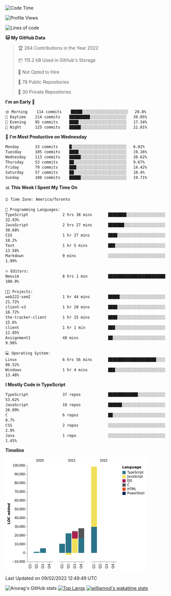 <!--START_SECTION:waka-->
![Code Time](http://img.shields.io/badge/Code%20Time-144%20hrs%2056%20mins-blue)

![Profile Views](http://img.shields.io/badge/Profile%20Views-30-blue)

![Lines of code](https://img.shields.io/badge/From%20Hello%20World%20I%27ve%20Written-189%20Thousand%20lines%20of%20code-blue)

**🐱 My GitHub Data** 

> 🏆 264 Contributions in the Year 2022
 > 
> 📦 115.2 kB Used in GitHub's Storage 
 > 
> 🚫 Not Opted to Hire
 > 
> 📜 78 Public Repositories 
 > 
> 🔑 30 Private Repositories  
 > 
**I'm an Early 🐤** 

```text
🌞 Morning    114 commits    █████░░░░░░░░░░░░░░░░░░░░   20.8% 
🌆 Daytime    214 commits    █████████░░░░░░░░░░░░░░░░   39.05% 
🌃 Evening    95 commits     ████░░░░░░░░░░░░░░░░░░░░░   17.34% 
🌙 Night      125 commits    █████░░░░░░░░░░░░░░░░░░░░   22.81%

```
📅 **I'm Most Productive on Wednesday** 

```text
Monday       33 commits     █░░░░░░░░░░░░░░░░░░░░░░░░   6.02% 
Tuesday      105 commits    ████░░░░░░░░░░░░░░░░░░░░░   19.16% 
Wednesday    113 commits    █████░░░░░░░░░░░░░░░░░░░░   20.62% 
Thursday     53 commits     ██░░░░░░░░░░░░░░░░░░░░░░░   9.67% 
Friday       79 commits     ███░░░░░░░░░░░░░░░░░░░░░░   14.42% 
Saturday     57 commits     ██░░░░░░░░░░░░░░░░░░░░░░░   10.4% 
Sunday       108 commits    █████░░░░░░░░░░░░░░░░░░░░   19.71%

```


📊 **This Week I Spent My Time On** 

```text
⌚︎ Time Zone: America/Toronto

💬 Programming Languages: 
TypeScript               2 hrs 38 mins       ████████░░░░░░░░░░░░░░░░░   32.93% 
JavaScript               2 hrs 27 mins       ███████░░░░░░░░░░░░░░░░░░   30.68% 
CSS                      1 hr 27 mins        ████░░░░░░░░░░░░░░░░░░░░░   18.2% 
Text                     1 hr 5 mins         ███░░░░░░░░░░░░░░░░░░░░░░   13.58% 
Markdown                 9 mins              ░░░░░░░░░░░░░░░░░░░░░░░░░   1.99%

🔥 Editors: 
Neovim                   8 hrs 1 min         █████████████████████████   100.0%

🐱‍💻 Projects: 
web222-sem2              1 hr 44 mins        █████░░░░░░░░░░░░░░░░░░░░   21.72% 
client-v3                1 hr 20 mins        ████░░░░░░░░░░░░░░░░░░░░░   16.72% 
the-tracker-client       1 hr 15 mins        ████░░░░░░░░░░░░░░░░░░░░░   15.6% 
client                   1 hr 1 min          ███░░░░░░░░░░░░░░░░░░░░░░   12.85% 
Assignment1              48 mins             ██░░░░░░░░░░░░░░░░░░░░░░░   9.98%

💻 Operating System: 
Linux                    6 hrs 56 mins       █████████████████████░░░░   86.52% 
Windows                  1 hr 4 mins         ███░░░░░░░░░░░░░░░░░░░░░░   13.48%

```

**I Mostly Code in TypeScript** 

```text
TypeScript               37 repos            █████████████░░░░░░░░░░░░   53.62% 
JavaScript               18 repos            ██████░░░░░░░░░░░░░░░░░░░   26.09% 
C                        6 repos             ██░░░░░░░░░░░░░░░░░░░░░░░   8.7% 
CSS                      2 repos             ░░░░░░░░░░░░░░░░░░░░░░░░░   2.9% 
Java                     1 repo              ░░░░░░░░░░░░░░░░░░░░░░░░░   1.45%

```


**Timeline**

![Chart not found](https://raw.githubusercontent.com/wise-introvert/wise-introvert/master/charts/bar_graph.png) 


 Last Updated on 09/02/2022 12:49:49 UTC
<!--END_SECTION:waka-->

![Anurag's GitHub stats](https://github-readme-stats.vercel.app/api?username=wise-introvert&count_private=true&show_icons=true)
[![Top Langs](https://github-readme-stats.vercel.app/api/top-langs/?username=wise-introvert&langs_count=10)](https://github.com/anuraghazra/github-readme-stats)
[![willianrod's wakatime stats](https://github-readme-stats.vercel.app/api/wakatime?username=wiseintrovert)](https://github.com/anuraghazra/github-readme-stats)
